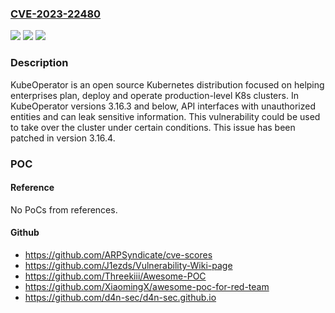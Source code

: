 ### [CVE-2023-22480](https://cve.mitre.org/cgi-bin/cvename.cgi?name=CVE-2023-22480)
![](https://img.shields.io/static/v1?label=Product&message=KubeOperator&color=blue)
![](https://img.shields.io/static/v1?label=Version&message=%3D%20%3C%3D%203.16.3%20&color=brighgreen)
![](https://img.shields.io/static/v1?label=Vulnerability&message=CWE-285%3A%20Improper%20Authorization&color=brighgreen)

### Description

KubeOperator is an open source Kubernetes distribution focused on helping enterprises plan, deploy and operate production-level K8s clusters. In KubeOperator versions 3.16.3 and below, API interfaces with unauthorized entities and can leak sensitive information. This vulnerability could be used to take over the cluster under certain conditions. This issue has been patched in version 3.16.4.

### POC

#### Reference
No PoCs from references.

#### Github
- https://github.com/ARPSyndicate/cve-scores
- https://github.com/J1ezds/Vulnerability-Wiki-page
- https://github.com/Threekiii/Awesome-POC
- https://github.com/XiaomingX/awesome-poc-for-red-team
- https://github.com/d4n-sec/d4n-sec.github.io

